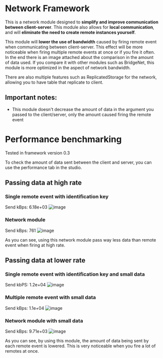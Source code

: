# Network Framework

This is a network module designed to **simplify and improve communication between client-server**.
This module also allows for **local communication**, and will **eliminate the need to create remote instances yourself**.

This module will **lower the use of bandwidth** caused by firing remote event when communicating between client-server. This effect will be more
noticeable when firing multiple remote events at once or if you fire it often. In the end there is an image attached about the comparison in the
amount of data used. If you compare it with other modules such as BridgeNet, this module is more optimized in the aspect of network bandwidth.

There are also multiple features such as ReplicatedStorage for the network, allowing you to have table that replicate to client.

## Important notes:
 - This module doesn't decrease the amount of data in the argument you passed to the client/server, only the amount caused firing the remote event

# Performance benchmarking
Tested in framework version 0.3

To check the amount of data sent between the client and server, you can use the performance tab in the studio.

## Passing data at high rate

### Single remote event with identification key
Send kBps: 6.18e+03
![image](https://user-images.githubusercontent.com/105923121/202156149-5b55227f-5874-451c-bacd-bf21b03f7351.png)

### Network module
Send kBps: 761
![image](https://user-images.githubusercontent.com/105923121/202156237-fec4e4cc-0422-4b75-8783-6ac9ce570c16.png)

As you can see, using this network module pass way less data than remote event when firing at high rate.

## Passing data at lower rate

### Single remote event with identification key and small data
Send kbPS: 1.2e+04
![image](https://user-images.githubusercontent.com/105923121/202165769-bc749d01-1918-43eb-9155-9f752427c97b.png)

### Multiple remote event with small data
Send kBps: 1.1e+04
![image](https://user-images.githubusercontent.com/105923121/202156331-01ee7c7f-dca0-44e1-9640-11cdefe68548.png)

### Network module with small data
Send kBps: 9.71e+03
![image](https://user-images.githubusercontent.com/105923121/202156509-aae4c162-a33e-4869-aa45-ab408a4917d6.png)

As you can see, by using this module, the amount of data being sent by each remote event is lowered. This is very noticeable when you
fire a lot of remotes at once.
